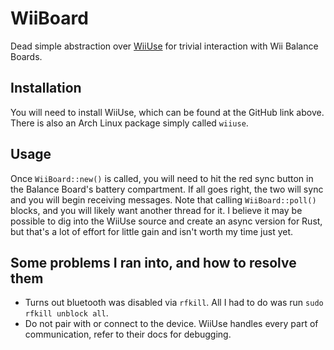 # WiiBoard
Dead simple abstraction over [WiiUse](https://github.com/wiiuse/wiiuse) for trivial interaction with Wii Balance Boards.

## Installation
You will need to install WiiUse, which can be found at the GitHub link above. There is also an Arch Linux package simply called `wiiuse`.

## Usage
Once `WiiBoard::new()` is called, you will need to hit the red sync button in the Balance Board's battery compartment. If all goes right, the two will sync and you will begin receiving messages. Note that calling `WiiBoard::poll()` blocks, and you will likely want another thread for it. I believe it may be possible to dig into the WiiUse source and create an async version for Rust, but that's a lot of effort for little gain and isn't worth my time just yet.

## Some problems I ran into, and how to resolve them
* Turns out bluetooth was disabled via `rfkill`. All I had to do was run `sudo rfkill unblock all`. 
* Do not pair with or connect to the device. WiiUse handles every part of communication, refer to their docs for debugging.
